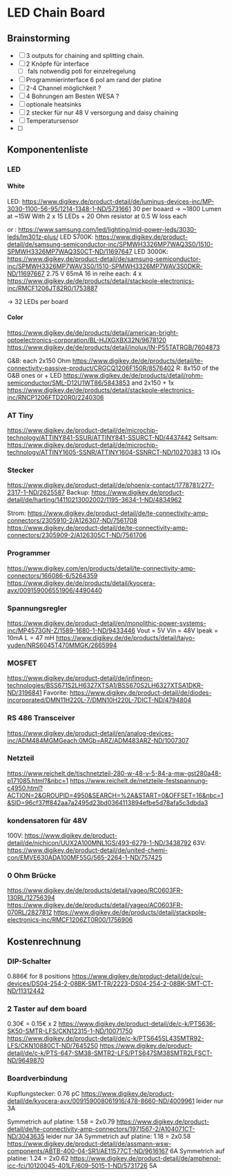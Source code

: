 # LED Chain Board
## Brainstorming
- [ ] 3 outputs for chaining and splitting chain.
- [ ] 2 Knöpfe für interface
    - [ ] fals notwendig poti for einzelregelung
- [ ] Programmierinterface 6 pol am rand der platine
- [ ] 2-4 Channel möglichkeit ?
- [ ] 4 Bohrungen am Besten WESA ?
- [ ] optionale heatsinks
- [ ] 2 stecker für nur 48 V versorgung and daisy chaining
- [ ] Temperatursensor
- [ ]

## Komponentenliste
### LED
#### White
LED: https://www.digikey.de/product-detail/de/luminus-devices-inc/MP-3030-1100-56-95/1214-1348-1-ND/5731661
30 per boaard -> ~1800 Lumen at ~15W
With 2 x 15 LEDs + 20 Ohm resistor at 0.5 W loss each

or :
https://www.samsung.com/led/lighting/mid-power-leds/3030-leds/lm301z-plus/
LED 5700K: https://www.digikey.de/product-detail/de/samsung-semiconductor-inc/SPMWH3326MP7WAQ3S0/1510-SPMWH3326MP7WAQ3S0CT-ND/11697647
LED 3000K: https://www.digikey.de/product-detail/de/samsung-semiconductor-inc/SPMWH3326MP7WAV3S0/1510-SPMWH3326MP7WAV3S0DKR-ND/11697667
2.75 V 65mA 16 in reihe
each:
    4 x https://www.digikey.de/de/products/detail/stackpole-electronics-inc/RMCF1206JT82R0/1753887

-> 32 LEDs per board

#### Color
https://www.digikey.de/de/products/detail/american-bright-optoelectronics-corporation/BL-HJXGXBX32N/9678120
https://www.digikey.de/de/products/detail/inolux/IN-P55TATRGB/7604873

G&B: each 2x150 Ohm https://www.digikey.de/de/products/detail/te-connectivity-passive-product/CRGCQ1206F150R/8576402
R: 8x150 of the G&B ones
    or + LED https://www.digikey.de/de/products/detail/rohm-semiconductor/SML-D12U1WT86/5843853
    and 2x150 + 1x https://www.digikey.de/de/products/detail/stackpole-electronics-inc/RNCP1206FTD20R0/2240306

### AT Tiny
https://www.digikey.de/product-detail/de/microchip-technology/ATTINY841-SSUR/ATTINY841-SSURCT-ND/4437442
Seltsam: https://www.digikey.de/product-detail/de/microchip-technology/ATTINY1605-SSNR/ATTINY1604-SSNRCT-ND/10270383
13 IOs

### Stecker
https://www.digikey.de/product-detail/de/phoenix-contact/1778781/277-2317-1-ND/2625587
Backup: https://www.digikey.de/product-detail/de/harting/14110213002002/1195-3634-1-ND/4834962

Strom:
https://www.digikey.de/product-detail/de/te-connectivity-amp-connectors/2305910-2/A126307-ND/7561708
https://www.digikey.de/product-detail/de/te-connectivity-amp-connectors/2305909-2/A126305CT-ND/7561706

### Programmer
https://www.digikey.com/en/products/detail/te-connectivity-amp-connectors/166086-6/5264359
https://www.digikey.de/de/products/detail/kyocera-avx/009159006551906/4490440

### Spannungsregler
https://www.digikey.de/product-detail/en/monolithic-power-systems-inc/MP4573GN-Z/1589-1680-1-ND/9433446
Vout = 5V
Vin = 48V
Ipeak = 10mA
L = 47 mH
https://www.digikey.de/de/products/detail/taiyo-yuden/NRS6045T470MMGK/2665994

### MOSFET
https://www.digikey.de/product-detail/de/infineon-technologies/BSS671S2LH6327XTSA1/BSS670S2LH6327XTSA1DKR-ND/3196841
Favorite: https://www.digikey.de/product-detail/de/diodes-incorporated/DMN11H220L-7/DMN10H220L-7DICT-ND/4794804

### RS 486 Transceiver
https://www.digikey.de/product-detail/en/analog-devices-inc/ADM484MGMGeach:0MGþ=ARZ/ADM483ARZ-ND/1007307


### Netzteil
https://www.reichelt.de/tischnetzteil-280-w-48-v-5-84-a-mw-gst280a48-p171085.html?&nbc=1
https://www.reichelt.de/netzteile-festspannung-c4950.html?ACTION=2&GROUPID=4950&SEARCH=%2A&START=0&OFFSET=16&nbc=1&SID=96cf37ff842aa7a2495d23bd0364113894efbe5d78afa5c3dbda3


### kondensatoren für 48V
100V: https://www.digikey.de/product-detail/de/nichicon/UUX2A100MNL1GS/493-6279-1-ND/3438792
63V: https://www.digikey.de/product-detail/de/united-chemi-con/EMVE630ADA100MF55G/565-2264-1-ND/757425


### 0 Ohm Brücke
https://www.digikey.de/de/products/detail/yageo/RC0603FR-130RL/12756394
https://www.digikey.de/de/products/detail/yageo/AC0603FR-070RL/2827812
https://www.digikey.de/de/products/detail/stackpole-electronics-inc/RMCF1206ZT0R00/1756906


## Kostenrechnung
### DIP-Schalter
0.886€ for 8 positions https://www.digikey.de/product-detail/de/cui-devices/DS04-254-2-08BK-SMT-TR/2223-DS04-254-2-08BK-SMT-CT-ND/11312442

### 2 Taster auf dem board
0.30€ = 0.15€ x 2
https://www.digikey.de/product-detail/de/c-k/PTS636-SK50-SMTR-LFS/CKN12315-1-ND/10071750
https://www.digikey.de/product-detail/de/c-k/PTS645SL43SMTR92-LFS/CKN10880CT-ND/7645250
https://www.digikey.de/product-detail/de/c-k/PTS-647-SM38-SMTR2-LFS/PTS647SM38SMTR2LFSCT-ND/9649870


### Boardverbindung
Kupflungstecker: 0.76 pC https://www.digikey.de/product-detail/de/kyocera-avx/009159008061916/478-8660-ND/4009961
    leider nur 3A

Symmetrich auf platine: 1.58 = 2x0.79 https://www.digikey.de/product-detail/de/te-connectivity-amp-connectors/1971567-2/A104071CT-ND/3043635
    leider nur 3A
Symmetrich auf platine: 1.18 = 2x0.58 https://www.digikey.de/product-detail/de/assmann-wsw-components/ABTB-400-04-SR1/AE11577CT-ND/9616167
    6A
Symmetrich auf platine: 1.24 = 2x0.62 https://www.digikey.de/product-detail/de/amphenol-icc-fci/10120045-401LF/609-5015-1-ND/5731726
    5A
